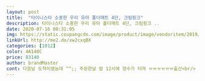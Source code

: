 ```yaml
---
layout: post 
title:  "타이니스타 소중한 우리 유아 폴더매트 4단, 크림핑크" 
description: 타이니스타 소중한 우리 유아 폴더매트 4단, 크림핑크 ..
date: 2020-07-16 00:31:05 
img: https://static.coupangcdn.com/image/product/image/vendoritem/2019/03/29/4472579161/a9ec427a-50bf-4779-8a3c-493849b86a74.jpg 
linkUrl: http://me2.do/xw2cxqBX 
categories: [1012] 
color: 4A148C 
price: 83140 
author: brandMaster 
cont: 다음날 도착이였늠대 ^^;; 주문한날 밤 12시에 양수가 터져 ㅠㅠㅠㅠㅠㅠ출산<br/> -지금은 조리원 ㅠㅠㅠ<br/>보통 이런거 사면 냄새나는데 ㅠㅠ<br/>신랑이  나중에나중에 병에 걸려 혼자서는 깔아놓으려고 하질않네요 ,,<br/>실물을 못보고.<br/>.<br/> 신랑이 거실에 저렇게 세워놨어요<br/>실제로 빨리보고, 거실에 깔고싶음데... <br/><br/>아이가 쓸수있는거라 그런지 믿고 사용할 수 있을거같아요<br/>일단 냄새가 안나서 너무 좋았어요.<br/><br/>저도 엄청 고민하다가 주문했는데요 짱입니당<br/>제일 큰 사이즈로 출산전에 2개 구매했고.<br/>.<br/><br/>조리원 퇴소하고 ^^ 후기 다시 작성할게쿄<br/>크기는 다소 작았지만, 15평대 거실에 놓고 쓰기엔 딱일듯 합니다.<br/><br/>혹시나 냄새가 날까봐요<br/> 
---
```

 